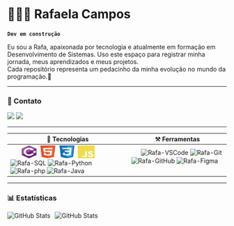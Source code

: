 # 👩🏽‍💻 Rafaela Campos
**`Dev em construção`**

Eu sou a Rafa, apaixonada por tecnologia e atualmente em formação em Desenvolvimento de Sistemas. Uso este espaço para registrar minha jornada, meus aprendizados e meus projetos. <br>Cada repositório representa um pedacinho da minha evolução no mundo da programação.🚀
<hr>

### 📱 Contato
<div>
<a href = "mailto:campos.raaf333@gmail.com"><img src="https://img.shields.io/badge/-Gmail-%23333?style=for-the-badge&logo=gmail&logoColor=white" target="_blank"></a>
<a href="https://www.linkedin.com/in/rafaela-pereira-campos-4b5641205/" target="_blank"><img src="https://img.shields.io/badge/-LinkedIn-%230077B5?style=for-the-badge&logo=linkedin&logoColor=white" target="_blank"></a> 
</div>
<hr>

| 🤖 Tecnologias | ⚒️ Ferramentas |
|----------------|----------------|
 | &nbsp;&nbsp;&nbsp;&nbsp;&nbsp;&nbsp;<img align="center" alt="Rafa-CSharp" height="30" width="40" src="https://raw.githubusercontent.com/devicons/devicon/master/icons/csharp/csharp-original.svg"> <img align="center" alt="Rafa-HTML" height="30" width="40" src="https://raw.githubusercontent.com/devicons/devicon/master/icons/html5/html5-original.svg"> <img align="center" alt="Rafa-CSS" height="30" width="40" src="https://raw.githubusercontent.com/devicons/devicon/master/icons/css3/css3-original.svg"> <img align="center" alt="Rafa-JS" height="30" width="40" src="https://raw.githubusercontent.com/devicons/devicon/master/icons/javascript/javascript-plain.svg"> <img align="center" alt="Rafa-SQL" height="30" width="40" src="https://cdn.jsdelivr.net/gh/devicons/devicon/icons/mysql/mysql-original-wordmark.svg"> <img align="center" alt="Rafa-Python" height="30" width="40" src="https://cdn.jsdelivr.net/gh/devicons/devicon@latest/icons/python/python-original.svg"> <img align="center" alt="Rafa-php" height="30" width="40" src="https://cdn.jsdelivr.net/gh/devicons/devicon@latest/icons/php/php-original.svg"> <img align="center" alt="Rafa-Java" height="30" width="40" src="https://cdn.jsdelivr.net/gh/devicons/devicon@latest/icons/java/java-original.svg">&nbsp;&nbsp;&nbsp;&nbsp;&nbsp;&nbsp;|&nbsp;&nbsp;&nbsp;&nbsp;&nbsp;&nbsp;<img align="center" alt="Rafa-VSCode" height="30" width="40" src="https://cdn.jsdelivr.net/gh/devicons/devicon@latest/icons/vscode/vscode-original.svg"> <img align="center" alt="Rafa-Git" height="30" width="40" src="https://cdn.jsdelivr.net/gh/devicons/devicon@latest/icons/git/git-original.svg"> <img align="center" alt="Rafa-GitHub" height="30" width="40" src="https://cdn.jsdelivr.net/gh/devicons/devicon@latest/icons/github/github-original.svg"> <img align="center" alt="Rafa-Figma" height="30" width="40" src="https://cdn.jsdelivr.net/gh/devicons/devicon@latest/icons/figma/figma-original.svg">&nbsp;&nbsp;&nbsp;&nbsp;&nbsp;&nbsp;
<hr>

### 📊 Estatísticas
<p>
<img
align="left"
alt="GitHub Stats"
height="190pt"
style ="padding-right: 10px;"
src="https://github-readme-stats.vercel.app/api?username=devraaf&theme=midnight-purple&show_icons=true&locale=pt-br"
/>
<img
align="left"
alt="GitHub Stats"
height="190pt"
style ="padding-right: 10px;"
src="https://github-readme-stats.vercel.app/api/top-langs/?username=devraaf&layout=compact&theme=midnight-purple&locale=pt-br"
/>
</p>
